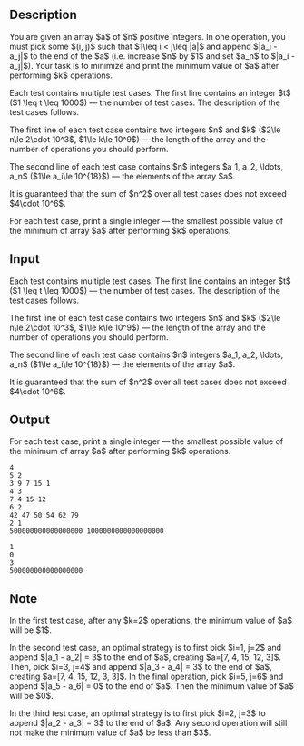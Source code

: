 ## Description

<div><p>You are given an array $a$ of $n$ positive integers. In one operation, you must pick some $(i, j)$ such that $1\leq i &lt; j\leq |a|$ and append $|a_i - a_j|$ to the end of the $a$ (i.e. increase $n$ by $1$ and set $a_n$ to $|a_i - a_j|$). Your task is to minimize and print the minimum value of $a$ after performing $k$ operations.</p></div><div class="input-specification"><p>Each test contains multiple test cases. The first line contains an integer $t$ ($1 \leq t \leq 1000$)&nbsp;— the number of test cases. The description of the test cases follows.</p><p>The first line of each test case contains two integers $n$ and $k$ ($2\le n\le 2\cdot 10^3$, $1\le k\le 10^9$)&nbsp;— the length of the array and the number of operations you should perform.</p><p>The second line of each test case contains $n$ integers $a_1, a_2, \ldots, a_n$ ($1\le a_i\le 10^{18}$)&nbsp;— the elements of the array $a$.</p><p>It is guaranteed that the sum of $n^2$ over all test cases does not exceed $4\cdot 10^6$.</p></div><div class="output-specification"><p>For each test case, print a single integer&nbsp;— the smallest possible value of the minimum of array $a$ after performing $k$ operations.</p></div>

## Input

<p>Each test contains multiple test cases. The first line contains an integer $t$ ($1 \leq t \leq 1000$)&nbsp;— the number of test cases. The description of the test cases follows.</p><p>The first line of each test case contains two integers $n$ and $k$ ($2\le n\le 2\cdot 10^3$, $1\le k\le 10^9$)&nbsp;— the length of the array and the number of operations you should perform.</p><p>The second line of each test case contains $n$ integers $a_1, a_2, \ldots, a_n$ ($1\le a_i\le 10^{18}$)&nbsp;— the elements of the array $a$.</p><p>It is guaranteed that the sum of $n^2$ over all test cases does not exceed $4\cdot 10^6$.</p>

## Output

<p>For each test case, print a single integer&nbsp;— the smallest possible value of the minimum of array $a$ after performing $k$ operations.</p>





```input1|2,3,6,7
4
5 2
3 9 7 15 1
4 3
7 4 15 12
6 2
42 47 50 54 62 79
2 1
500000000000000000 1000000000000000000
```




```output1
1
0
3
500000000000000000
```



## Note

<p>In the first test case, after any $k=2$ operations, the minimum value of $a$ will be $1$.</p><p>In the second test case, an optimal strategy is to first pick $i=1, j=2$ and append $|a_1 - a_2| = 3$ to the end of $a$, creating $a=[7, 4, 15, 12, 3]$. Then, pick $i=3, j=4$ and append $|a_3 - a_4| = 3$ to the end of $a$, creating $a=[7, 4, 15, 12, 3, 3]$. In the final operation, pick $i=5, j=6$ and append $|a_5 - a_6| = 0$ to the end of $a$. Then the minimum value of $a$ will be $0$.</p><p>In the third test case, an optimal strategy is to first pick $i=2, j=3$ to append $|a_2 - a_3| = 3$ to the end of $a$. Any second operation will still not make the minimum value of $a$ be less than $3$.</p>
